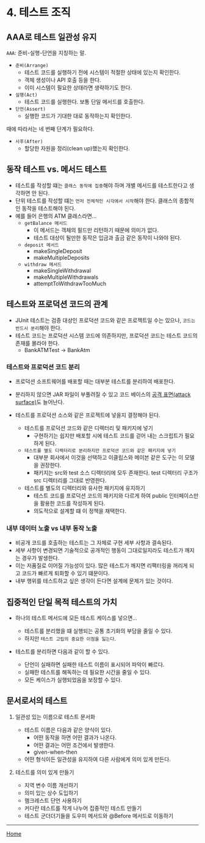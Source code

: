 # 4. 테스트 조직


## AAA로 테스트 일관성 유지

`AAA`: 준비-실행-단언을 지칭하는 말.

- `준비(Arrange)`
  - 테스트 코드를 실행하기 전에 시스템이 적절한 상태에 있는지 확인한다.
  - 객체 생성이나 API 호출 등을 한다.
  - 이미 시스템이 필요한 상태라면 생략하기도 한다.
- `실행(Act)`
  - 테스트 코드를 실행한다. 보통 단일 메서드를 호출한다.
- `단언(Assert)`
  - 실행한 코드가 기대한 대로 동작하는지 확인한다.

때에 따라서는 네 번째 단계가 필요하다.
- `사후(After)`
  - 할당한 자원을 정리(clean up)했는지 확인한다.


## 동작 테스트 vs. 메서드 테스트

- 테스트를 작성할 떄는 `클래스 동작에 집중`해야 하며 개별 메서드를 테스트한다고 생각하면 안 된다.
- 단위 테스트를 작성할 떄는 `먼저 전체적인 시각에서 시작`해야 한다. 클래스의 종합적인 동작을 테스트해야 된다.
- 예를 들어 은행의 ATM 클래스라면...
  - `getBalance 메서드`
    - 이 메서드는 객체의 필드만 리턴하기 때문에 의미가 없다.
    - 테스트 대상이 될만한 동작은 입금과 출금 같은 동작이 나와야 된다.
  - `deposit 메서드`
    - makeSingleDeposit
    - makeMultipleDeposits
  - `withdraw 메서드`
    - makeSingleWithdrawal
    - makeMultipleWithdrawals
    - attemptToWithdrawTooMuch


## 테스트와 프로덕션 코드의 관계

- JUnit 테스트는 검증 대상인 프로덕션 코드와 같은 프로젝트일 수는 있으나, `코드는 반드시 분리`해야 한다.
- 테스트 코드는 프로덕션 시스템 코드에 의존하지만, 프로덕션 코드는 테스트 코드의 존재를 몰라야 한다.
  - BankATMTest -> BankAtm

### 테스트와 프로덕션 코드 분리

- 프로덕션 소프트웨어를 배포할 때는 대부분 테스트를 분리하여 배포한다.
- 분리하지 않으면 JAR 파일이 부풀려질 수 있고 코드 베이스의 [공격 표면(attack surface)](https://en.wikipedia.org/wiki/Attack_surface)도 늘어난다.

- 테스트를 프로덕션 소스와 같은 프로젝트에 넣을지 결정해야 된다.
  - 테스트를 프로덕션 코드와 같은 디렉터리 및 패키지에 넣기
    - 구현하기는 쉽지만 배포할 시에 테스트 코드를 걷어 내는 스크립트가 필요하게 된다.
  - `테스트를 별도 디렉터리로 분리하지만 프로덕션 코드와 같은 패키지에 넣기`
    - 대부분 회사에서 이것을 선택하고 이클립스와 메이븐 같은 도구는 이 모델을 권장한다.
    - 패키지는 src와 test 소스 디렉터리에 모두 존재한다. test 디렉터리 구조가 src 디렉터리를 그대로 반영한다.
  - 테스트를 별도의 디렉터리와 유사한 패키지에 유지하기
    - 테스트 코드를 프로덕션 코드의 패키지와 다르게 하여 public 인터페이스만을 활용한 코드를 작성하게 된다.
    - 의도적으로 설계할 떄 이 정책을 채택한다.

### 내부 데이터 노출 vs 내부 동작 노출

- 비공개 코드를 호출하는 테스트는 그 자체로 구현 세부 사항과 결속된다.
- 세부 사항이 변경되면 기술적으로 공개적인 행동이 그대로일지라도 테스트가 깨지는 경우가 발생한다.
- 이는 저품질로 이어질 가능성이 있다. 많은 테스트가 깨지면 리팩터링을 꺼리게 되고 코드가 빠르게 퇴화할 수 있기 떄문이다.
- 내부 행위를 테스트하고 싶은 생각이 든다면 설계에 문제가 있는 것이다.


## 집중적인 단일 목적 테스트의 가치

- 하나의 테스트 메서드에 모든 테스트 케이스를 넣으면...
  - 테스트를 분리했을 떄 실행되는 공통 초기화의 부담을 줄일 수 있다.
  - 하지만 `테스트 고립의 중요한 이점을 잃는다`.

- 테스트를 분리하면 다음과 같이 할 수 있다.
  - 단언이 실패하면 실패한 테스트 이름이 표시되어 파악이 빠르다.
  - 실패한 테스트를 해독하는 데 필요한 시간을 줄일 수 있다.
  - 모든 케이스가 실행되었음을 보장할 수 있다.


## 문서로서의 테스트

1. 일관성 있는 이름으로 테스트 문서화
   - 테스트 이름은 다음과 같은 양식이 있다.
     - 어떤 동작을 하면 어떤 결과가 나온다.
     - 어떤 결과는 어떤 조건에서 발생한다.
     - given-when-then
   - 어떤 형식이든 일관성을 유지하여 다른 사람에게 의미 있게 만든다.

2. 테스트를 의미 있게 만들기
   - 지역 변수 이름 개선하기
   - 의미 있는 상수 도입하기
   - 햄크레스트 단언 사용하기
   - 커다란 테스트를 작게 나누어 집중적인 테스트 만들기
   - 테스트 군더더기들을 도우미 메서드와 @Before 메서드로 이동하기



---
[Home](../README.md)
